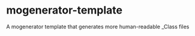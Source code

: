 mogenerator-template
====================

A mogenerator template that generates more human-readable _Class files
